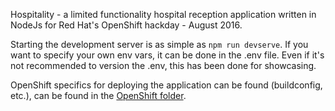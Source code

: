 Hospitality - a limited functionality hospital reception application written
in NodeJs for Red Hat's OpenShift hackday - August 2016.


Starting the development server is as simple as `npm run devserve`. If you want
to specify your own env vars, it can be done in the .env file. Even if it's not
recommended to version the .env, this has been done for showcasing.

OpenShift specifics for deploying the application can be found (buildconfig,
etc.), can be found in the [OpenShift folder](openshift).
